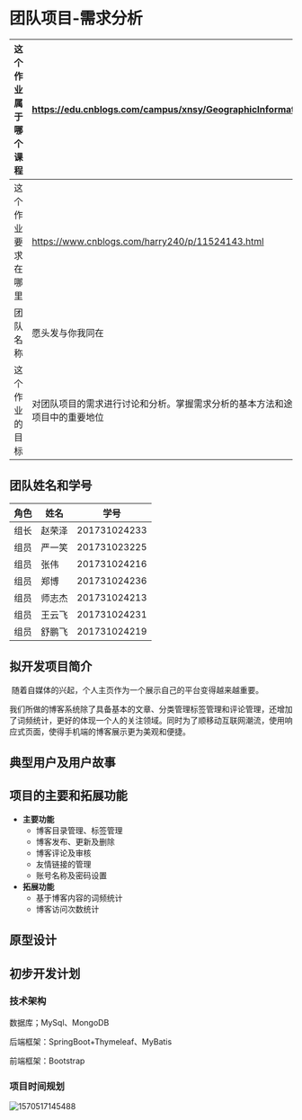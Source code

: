 # 团队项目-需求分析

| 这个作业属于哪个课程 | https://edu.cnblogs.com/campus/xnsy/GeographicInformationScience/homework |
| -------------------- | ------------------------------------------------------------ |
| 这个作业要求在哪里   | https://www.cnblogs.com/harry240/p/11524143.html             |
| 团队名称             | 愿头发与你我同在                                             |
| 这个作业的目标       | 对团队项目的需求进行讨论和分析。掌握需求分析的基本方法和途径，深入体会需求分析在项目中的重要地位 |

## 团队姓名和学号

| 角色 | 姓名   | 学号         |
| ---- | ------ | ------------ |
| 组长 | 赵荣泽 | 201731024233 |
| 组员 | 严一笑 | 201731023225 |
| 组员 | 张伟   | 201731024216 |
| 组员 | 郑博   | 201731024236 |
| 组员 | 师志杰 | 201731024213 |
| 组员 | 王云飞 | 201731024231 |
| 组员 | 舒鹏飞 | 201731024219 |

## 拟开发项目简介

​		随着自媒体的兴起，个人主页作为一个展示自己的平台变得越来越重要。

​		我们所做的博客系统除了具备基本的文章、分类管理标签管理和评论管理，还增加了词频统计，更好的体现一个人的关注领域。同时为了顺移动互联网潮流，使用响应式页面，使得手机端的博客展示更为美观和便捷。

## 典型用户及用户故事

## 项目的主要和拓展功能

- **主要功能**
  - 博客目录管理、标签管理
  - 博客发布、更新及删除
  - 博客评论及审核
  - 友情链接的管理
  - 账号名称及密码设置
- **拓展功能**
  - 基于博客内容的词频统计
  - 博客访问次数统计

## 原型设计

## 初步开发计划

### 技术架构

数据库；MySql、MongoDB

后端框架：SpringBoot+Thymeleaf、MyBatis

前端框架：Bootstrap

### 项目时间规划

![1570517145488](C:\Users\40184\AppData\Roaming\Typora\typora-user-images\1570517145488.png)